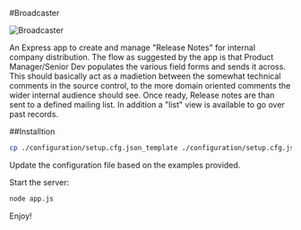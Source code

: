 #Broadcaster

![Broadcaster](http://i.imgur.com/74KJ7Gh.png "Broadcaster")

An Express app to create and manage "Release Notes" for internal company distribution.
The flow as suggested by the app is that Product Manager/Senior Dev populates the various field forms and sends it across.
This should basically act as a madietion between the somewhat technical comments in the source control, to the more domain oriented comments the wider internal audience should see.
Once ready, Release notes are than sent to a defined mailing list.
In addition a "list" view is available to go over past records.


##Installtion 

```sh
cp ./configuration/setup.cfg.json_template ./configuration/setup.cfg.json
```

Update the configuration file based on the examples provided.


Start the server:

```sh
node app.js
```

Enjoy!